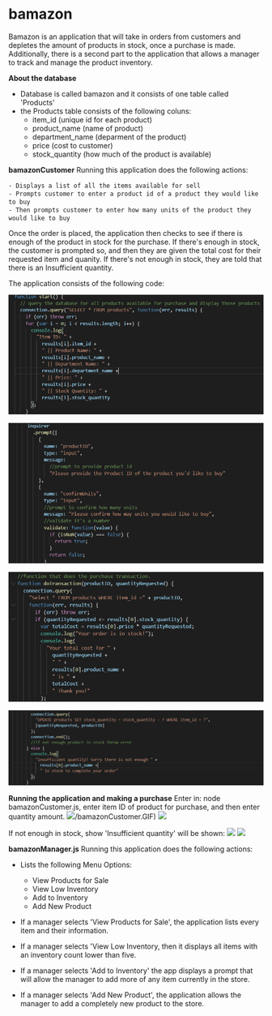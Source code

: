 # bamazon

Bamazon is an application that will take in orders from customers and depletes the amount of products in stock, once a purchase is made. Additionally, there is a second part to the application that allows a manager to track and manage the product inventory.

**About the database**

- Database is called bamazon and it consists of one table called 'Products'
- the Products table consists of the following coluns:
  - item_id (unique id for each product)
  - product_name (name of product)
  - department_name (deparment of the product)
  - price (cost to customer)
  - stock_quantity (how much of the product is available)

**bamazonCustomer**
Running this application does the following actions:

    - Displays a list of all the items available for sell
    - Prompts customer to enter a product id of a product they would like to buy
    - Then prompts customer to enter how many units of the product they would like to buy

Once the order is placed, the application then checks to see if there is enough of the product in stock for the purchase. If there's enough in stock, the customer is prompted so, and then they are given the total cost for their requested item and quanity. If there's not enough in stock, they are told that there is an Insufficient quantity.

The application consists of the following code:

![](bamazonCustomer_start.PNG)

![](bamazonCustomer_prompt.PNG)

![](bamazonCustomer_showTotalCost.PNG)

![](bamazonCustomer_queryDatabase.PNG)

**Running the application and making a purchase**
Enter in: node bamazonCustomer.js, enter item ID of product for purchase, and then enter quantity amount.
![](/bamazon)/bamazonCustomer.GIF)
![](/bamazon/bamazonCustomer.gif)

If not enough in stock, show 'Insufficient quantity' will be shown:
![](/bamazon/notEnoughInStock.gif)
![](/bamazon/notEnoughInStock.gif)

**bamazonManager.js**
Running this application does the following actions:

- Lists the following Menu Options:

  - View Products for Sale
  - View Low Inventory
  - Add to Inventory
  - Add New Product

- If a manager selects 'View Products for Sale', the application lists every item and their information.
- If a manager selects 'View Low Inventory, then it displays all items with an inventory count lower than five.
- If a manager selects 'Add to Inventory' the app displays a prompt that will allow the manager to add more of any item currently in the store.
- If a manager selects 'Add New Product', the application allows the manager to add a completely new product to the store.
